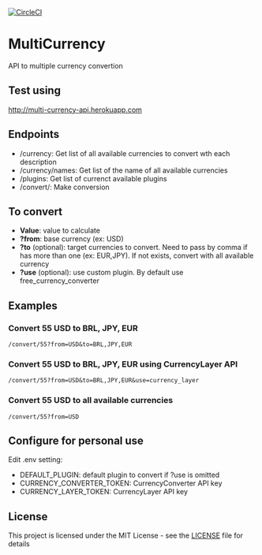 [![CircleCI](https://circleci.com/gh/leakira/multi-currency-api.svg?style=svg&circle-token=5ab05979cf9f875f0533e9644ced0e39cfff490b)](https://circleci.com/gh/leakira/multi-currency-api)

# MultiCurrency
API to multiple currency convertion

## Test using
http://multi-currency-api.herokuapp.com

## Endpoints
- /currency: Get list of all available currencies to convert wth each description
- /currency/names: Get list of the name of all available currencies
- /plugins: Get list of currenct available plugins
- /convert/: Make conversion

## To convert
- **Value**: value to calculate
- **?from**: base currency (ex: USD)
- **?to** (optional): target currencies to convert. Need to pass by comma if has more than one (ex: EUR,JPY). If not exists, convert with all available currency
- **?use** (optional): use custom plugin. By default use free_currency_converter

## Examples
### Convert 55 USD to BRL, JPY, EUR
```
/convert/55?from=USD&to=BRL,JPY,EUR
```

### Convert 55 USD to BRL, JPY, EUR using CurrencyLayer API
```
/convert/55?from=USD&to=BRL,JPY,EUR&use=currency_layer
```

### Convert 55 USD to all available currencies
```
/convert/55?from=USD
```

## Configure for personal use
Edit .env setting:
- DEFAULT_PLUGIN: default plugin to convert if ?use is omitted
- CURRENCY_CONVERTER_TOKEN: CurrencyConverter API key
- CURRENCY_LAYER_TOKEN: CurrencyLayer API key

## License
This project is licensed under the MIT License - see the [LICENSE](LICENSE) file for details
